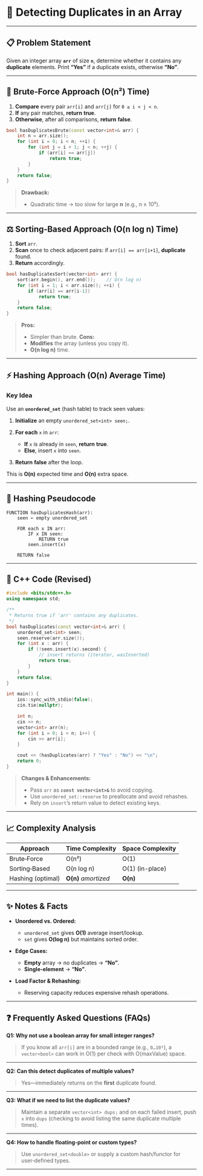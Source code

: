 # 🚨 Detecting Duplicates in an Array

---

## 📋 Problem Statement

Given an integer array **`arr`** of size **`n`**, determine whether it contains any **duplicate** elements. Print **“Yes”** if a duplicate exists, otherwise **“No”**.

---

## 🐢 Brute‑Force Approach (O(n²) Time)

1. **Compare** every pair `arr[i]` and `arr[j]` for `0 ≤ i < j < n`.
2. **If** any pair matches, **return** **true**.
3. **Otherwise**, after all comparisons, **return** **false**.

```cpp
bool hasDuplicatesBrute(const vector<int>& arr) {
    int n = arr.size();
    for (int i = 0; i < n; ++i) {
        for (int j = i + 1; j < n; ++j) {
            if (arr[i] == arr[j]) 
                return true;
        }
    }
    return false;
}
```

> **Drawback:**
>
> * Quadratic time → too slow for large **n** (e.g., n ≥ 10⁵).

---

## ⚖️ Sorting‑Based Approach (O(n log n) Time)

1. **Sort** `arr`.
2. **Scan** once to check adjacent pairs: if `arr[i] == arr[i+1]`, **duplicate** found.
3. **Return** accordingly.

```cpp
bool hasDuplicatesSort(vector<int> arr) {
    sort(arr.begin(), arr.end());    // O(n log n)
    for (int i = 1; i < arr.size(); ++i) {
        if (arr[i] == arr[i-1])
            return true;
    }
    return false;
}
```

> **Pros:**
>
> * Simpler than brute.
>   **Cons:**
> * **Modifies** the array (unless you copy it).
> * **O(n log n)** time.

---

## ⚡ Hashing Approach (O(n) Average Time)

### **Key Idea**

Use an **`unordered_set`** (hash table) to track seen values:

1. **Initialize** an empty `unordered_set<int> seen;`.
2. **For each** `x` in `arr`:

   * **If** `x` is already in `seen`, **return** **true**.
   * **Else**, insert `x` into `seen`.
3. **Return** **false** after the loop.

This is **O(n)** expected time and **O(n)** extra space.

---

## 📝 Hashing Pseudocode

```text
FUNCTION hasDuplicatesHash(arr):
    seen ← empty unordered_set

    FOR each x IN arr:
        IF x IN seen:
            RETURN true
        seen.insert(x)

    RETURN false
```

---

## 💾 C++ Code (Revised)

```cpp
#include <bits/stdc++.h>
using namespace std;

/**
 * Returns true if 'arr' contains any duplicates.
 */
bool hasDuplicates(const vector<int>& arr) {
    unordered_set<int> seen;
    seen.reserve(arr.size());
    for (int x : arr) {
        if (!seen.insert(x).second) {
            // insert returns (iterator, wasInserted)
            return true;
        }
    }
    return false;
}

int main() {
    ios::sync_with_stdio(false);
    cin.tie(nullptr);

    int n;
    cin >> n;
    vector<int> arr(n);
    for (int i = 0; i < n; i++) {
        cin >> arr[i];
    }

    cout << (hasDuplicates(arr) ? "Yes" : "No") << "\n";
    return 0;
}
```

> **Changes & Enhancements:**
>
> * Pass `arr` as **`const vector<int>&`** to avoid copying.
> * Use `unordered_set::reserve` to preallocate and avoid rehashes.
> * Rely on `insert`’s return value to detect existing keys.

---

## 📈 Complexity Analysis

| Approach          | Time Complexity      | Space Complexity |
| ----------------- | -------------------- | ---------------- |
| Brute‑Force       | O(n²)                | O(1)             |
| Sorting‑Based     | O(n log n)           | O(1) (in-place)  |
| Hashing (optimal) | **O(n)** *amortized* | **O(n)**         |

---

## ✨ Notes & Facts

* **Unordered vs. Ordered:**

  * `unordered_set` gives **O(1)** average insert/lookup.
  * `set` gives **O(log n)** but maintains sorted order.

* **Edge Cases:**

  * **Empty** array → no duplicates → **“No”**.
  * **Single‑element** → **“No”**.

* **Load Factor & Rehashing:**

  * Reserving capacity reduces expensive rehash operations.

---

## ❓ Frequently Asked Questions (FAQs)

**Q1: Why not use a boolean array for small integer ranges?**

> If you know all `arr[i]` are in a bounded range (e.g., `0…10⁶`), a `vector<bool>` can work in O(1) per check with O(maxValue) space.

---

**Q2: Can this detect duplicates of multiple values?**

> Yes—immediately returns on the **first** duplicate found.

---

**Q3: What if we need to list the duplicate values?**

> Maintain a separate `vector<int> dups;` and on each failed insert, push `x` into `dups` (checking to avoid listing the same duplicate multiple times).

---

**Q4: How to handle floating‑point or custom types?**

> Use `unordered_set<double>` or supply a custom hash/functor for user‑defined types.

---

